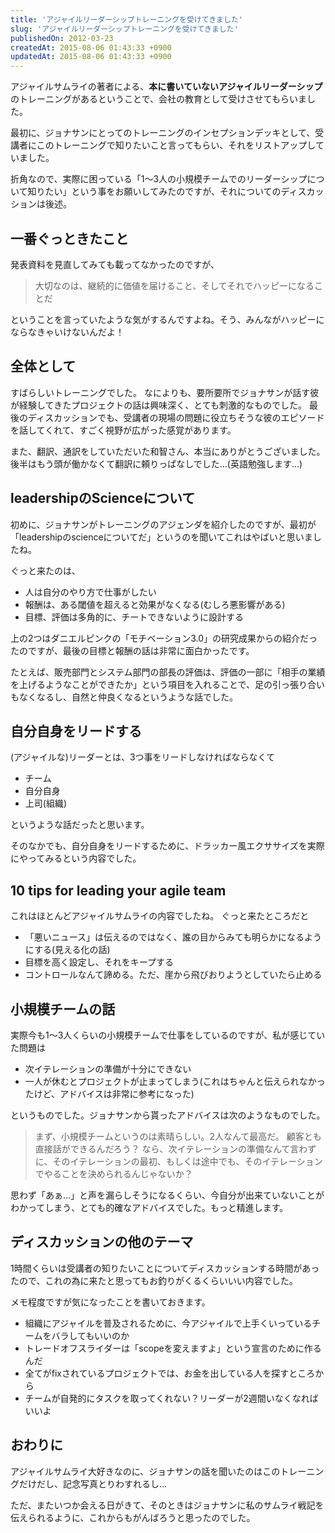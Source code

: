 ```yaml
---
title: 'アジャイルリーダーシップトレーニングを受けてきました'
slug: 'アジャイルリーダーシップトレーニングを受けてきました'
publishedOn: 2012-03-23
createdAt: 2015-08-06 01:43:33 +0900
updatedAt: 2015-08-06 01:43:33 +0900
---
```

アジャイルサムライの著者による、**本に書いていないアジャイルリーダーシップ**のトレーニングがあるということで、会社の教育として受けさせてもらいました。

最初に、ジョナサンにとってのトレーニングのインセプションデッキとして、受講者にこのトレーニングで知りたいこと言ってもらい、それをリストアップしていました。

折角なので、実際に困っている「1〜3人の小規模チームでのリーダーシップについて知りたい」という事をお願いしてみたのですが、それについてのディスカッションは後述。

## 一番ぐっときたこと

発表資料を見直してみても載ってなかったのですが、

> 大切なのは、継続的に価値を届けること、そしてそれでハッピーになることだ

ということを言っていたような気がするんですよね。そう、みんながハッピーにならなきゃいけないんだよ！

## 全体として

すばらしいトレーニングでした。
なによりも、要所要所でジョナサンが話す彼が経験してきたプロジェクトの話は興味深く、とても刺激的なものでした。
最後のディスカッションでも、受講者の現場の問題に役立ちそうな彼のエピソードを話してくれて、すごく視野が広がった感覚があります。

また、翻訳、通訳をしていただいた和智さん、本当にありがとうございました。後半はもう頭が働かなくて翻訳に頼りっぱなしでした…(英語勉強します…)

## leadershipのScienceについて

初めに、ジョナサンがトレーニングのアジェンダを紹介したのですが、最初が「leadershipのscienceについてだ」というのを聞いてこれはやばいと思いましたね。

ぐっと来たのは、

- 人は自分のやり方で仕事がしたい
- 報酬は、ある閾値を超えると効果がなくなる(むしろ悪影響がある)
- 目標、評価は多角的に、チートできないように設計する

上の2つはダニエルピンクの「モチベーション3.0」の研究成果からの紹介だったのですが、最後の目標と報酬の話は非常に面白かったです。

たとえば、販売部門とシステム部門の部長の評価は、評価の一部に「相手の業績を上げるようなことができたか」という項目を入れることで、足の引っ張り合いもなくなるし、自然と仲良くなるというような話でした。

## 自分自身をリードする

(アジャイルな)リーダーとは、3つ事をリードしなければならなくて

- チーム
- 自分自身
- 上司(組織)

というような話だったと思います。

そのなかでも、自分自身をリードするために、ドラッカー風エクササイズを実際にやってみるという内容でした。

## 10 tips for leading your agile team

これはほとんどアジャイルサムライの内容でしたね。
ぐっと来たところだと

- 「悪いニュース」は伝えるのではなく、誰の目からみても明らかになるようにする(見える化の話)
- 目標を高く設定し、それをキープする
- コントロールなんて諦める。ただ、崖から飛びおりようとしていたら止める

## 小規模チームの話

実際今も1〜3人くらいの小規模チームで仕事をしているのですが、私が感じていた問題は

- 次イテレーションの準備が十分にできない
- 一人が休むとプロジェクトが止まってしまう(これはちゃんと伝えられなかったけど、アドバイスは非常に参考になった)

というものでした。ジョナサンから貰ったアドバイスは次のようなものでした。

> まず、小規模チームというのは素晴らしい。2人なんて最高だ。
> 顧客とも直接話ができるんだろう？
> なら、次イテレーションの準備なんて言わずに、そのイテレーションの最初、もしくは途中でも、そのイテレーションでやることを決められるんじゃないか？

思わず「あぁ…」と声を漏らしそうになるくらい、今自分が出来ていないことがわかってしまう、とても的確なアドバイスでした。もっと精進します。

## ディスカッションの他のテーマ

1時間くらいは受講者の知りたいことについてディスカッションする時間があったので、これの為に来たと思ってもお釣りがくるくらいいい内容でした。

メモ程度ですが気になったことを書いておきます。

- 組織にアジャイルを普及されるために、今アジャイルで上手くいっているチームをバラしてもいいのか
- トレードオフスライダーは「scopeを変えますよ」という宣言のために作るんだ
- 全てがfixされているプロジェクトでは、お金を出している人を探すところから
- チームが自発的にタスクを取ってくれない？リーダーが2週間いなくなればいいよ

## おわりに

アジャイルサムライ大好きなのに、ジョナサンの話を聞いたのはこのトレーニングだけだし、記念写真とりわすれるし…

ただ、またいつか会える日がきて、そのときはジョナサンに私のサムライ戦記を伝えられるように、これからもがんばろうと思ったのでした。
